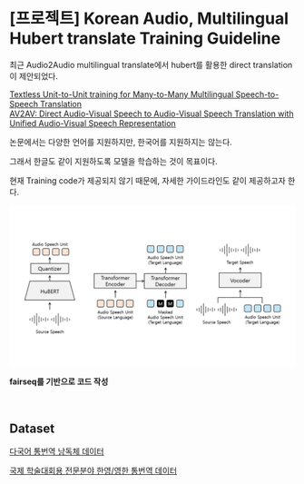 # [프로젝트] Korean Audio, Multilingual Hubert translate Training Guideline


최근 Audio2Audio multilingual translate에서 hubert를 활용한 direct translation이 제안되었다.

[Textless Unit-to-Unit training for Many-to-Many Multilingual Speech-to-Speech Translation](https://arxiv.org/abs/2308.01831)  
[AV2AV: Direct Audio-Visual Speech to Audio-Visual Speech Translation with Unified Audio-Visual Speech Representation](https://arxiv.org/abs/2312.02512)


논문에서는 다양한 언어를 지원하지만, 한국어를 지원하지는 않는다.

그래서 한글도 같이 지원하도록 모델을 학습하는 것이 목표이다.

현재 Training code가 제공되지 않기 때문에, 자세한 가이드라인도 같이 제공하고자 한다.

![Slide10.jpg](/image/Slide10.jpg)


**fairseq를 기반으로 코드 작성**
 
<br>

## Dataset

[다국어 통번역 낭독체 데이터](https://aihub.or.kr/aihubdata/data/view.do?dataSetSn=71524)

[국제 학술대회용 전문분야 한영/영한 통번역 데이터](https://aihub.or.kr/aihubdata/data/view.do?currMenu=115&topMenu=100&aihubDataSe=data&dataSetSn=71693)